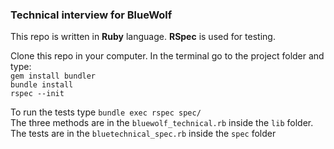 ### Technical interview for BlueWolf

This repo is written in **Ruby** language. **RSpec** is used for testing.

Clone this repo in your computer. In the terminal go to the project folder and type:  
`gem install bundler`  
`bundle install`  
`rspec --init`  

To run the tests type `bundle exec rspec spec/`  
The three methods are in the `bluewolf_technical.rb` inside the `lib` folder.
The tests are in the `bluetechnical_spec.rb` inside the `spec` folder 

